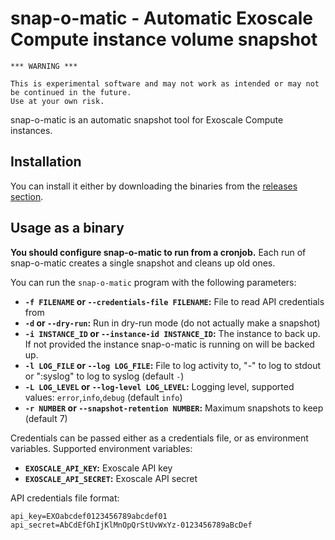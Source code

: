 # snap-o-matic - Automatic Exoscale Compute instance volume snapshot

```
*** WARNING ***

This is experimental software and may not work as intended or may not be continued in the future.
Use at your own risk. 
```

snap-o-matic is an automatic snapshot tool for Exoscale Compute instances.

## Installation

You can install it either by downloading the binaries from the
[releases section](https://github.com/exoscale-labs/snap-o-matic/releases).

## Usage as a binary

**You should configure snap-o-matic to run from a cronjob.**  Each run of snap-o-matic creates a single snapshot and
cleans up old ones.

You can run the `snap-o-matic` program with the following parameters:

 - **`-f FILENAME` or `--credentials-file FILENAME`:** File to read API credentials from
 - **`-d` or `--dry-run`:** Run in dry-run mode (do not actually make a snapshot)
 - **`-i INSTANCE_ID` or `--instance-id INSTANCE_ID`:** The instance to back up. If not provided the instance snap-o-matic is running on will be backed up.
 - **`-l LOG_FILE` or `--log LOG_FILE`:** File to log activity to, "-" to log to stdout or ":syslog" to log to syslog (default `-`)
 - **`-L LOG_LEVEL` or `--log-level LOG_LEVEL`:** Logging level, supported values: `error`,`info`,`debug` (default `info`)
 - **`-r NUMBER` or `--snapshot-retention NUMBER`:** Maximum snapshots to keep (default 7)

Credentials can be passed either as a credentials file, or as environment variables. Supported environment variables:

 - **`EXOSCALE_API_KEY`:** Exoscale API key
 - **`EXOSCALE_API_SECRET`:** Exoscale API secret

API credentials file format:

```
api_key=EXOabcdef0123456789abcdef01
api_secret=AbCdEfGhIjKlMnOpQrStUvWxYz-0123456789aBcDef
```
